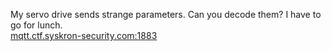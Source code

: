 My servo drive sends strange parameters. Can you decode them? I have to go for lunch.<br>
<a href="http://mqtt.ctf.syskron-security.com:1883/">mqtt.ctf.syskron-security.com:1883</a>